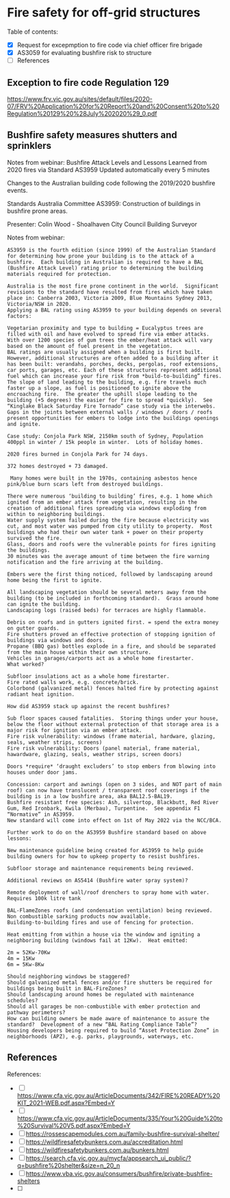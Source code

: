 # Fire safety for off-grid structures

Table of contents:
 - [x] Request for excepmption to fire code via chief officer fire brigade
 - [x] AS3059 for evaluating bushfire risk to structure
 - [ ] References  

## Exception to fire code Regulation 129
https://www.frv.vic.gov.au/sites/default/files/2020-07/FRV%20Application%20for%20Report%20and%20Consent%20to%20Regulation%20129%20%28July%202020%29_0.pdf


## Bushfire safety measures shutters and sprinklers
Notes from webinar: Bushfire Attack Levels and Lessons Learned from 2020 fires via Standard AS3959
Updated automatically every 5 minutes

Changes to the Australian building code following the 2019/2020 bushfire events.

Standards Australia Committee AS3959: Construction of buildings in bushfire prone areas.

Presenter: Colin Wood - Shoalhaven City Council Building Surveyor

Notes from webinar:

    AS3959 is the fourth edition (since 1999) of the Australian Standard for determining how prone your building is to the attack of a bushfire.  Each building in Australian is required to have a BAL (Bushfire Attack Level) rating prior to determining the building materials required for protection.

    Australia is the most fire prone continent in the world.  Significant revisions to the standard have resulted from fires which have taken place in: Canberra 2003, Victoria 2009, Blue Mountains Sydney 2013, Victoria/NSW in 2020.
    Applying a BAL rating using AS3959 to your building depends on several factors:

    Vegetarian proximity and type to building = Eucalyptus trees are filled with oil and have evolved to spread fire via ember attacks.  With over 1200 species of gum trees the ember/heat attack will vary based on the amount of fuel present in the vegetation.
    BAL ratings are usually assigned when a building is first built.  However, additional structures are often added to a building after it has been built: verandahs, porches, decks, pergolas, roof extensions, car ports, garages, etc. Each of these structures represent additional fuel which can increase your fire risk from *build-to-building” fires.
    The slope of land leading to the building, e.g. fire travels much faster up a slope, as fuel is positioned to ignite above the encroaching fire.  The greater the uphill slope leading to the building (+5 degrees) the easier for fire to spread *quickly).  See “Kinglake Black Saturday Fire Tornado” case study via the interwebs.
    Gaps in the joints between external walls / windows / doors / roofs present opportunities for embers to lodge into the buildings openings and ignite.

    Case study: Conjola Park NSW, 2150km south of Sydney, Population 400ppl in winter / 15k people in winter.  Lots of holiday homes.

    2020 fires burned in Conjola Park for 74 days.

    372 homes destroyed + 73 damaged.

     Many homes were built in the 1970s, containing asbestos hence pink/blue burn scars left from destroyed buildings.

    There were numerous ‘building to building’ fires, e.g. 1 home which ignited from an ember attack from vegetation, resulting in the creation of additional fires spreading via windows exploding from within to neighboring buildings.
    Water supply system failed during the fire because electricity was cut, and most water was pumped from city utility to property.  Most buildings who had their own water tank + power on their property survived the fire.
    Glass, doors and roofs were the vulnerable points for fires igniting the buildings.
    30 minutes was the average amount of time between the fire warning notification and the fire arriving at the building.

    Embers were the first thing noticed, followed by landscaping around home being the first to ignite.

    All landscaping vegetation should be several meters away from the building (to be included in forthcoming standard).  Grass around home can ignite the building.
    Landscaping logs (raised beds) for terraces are highly flammable.

    Debris on roofs and in gutters ignited first. = spend the extra money on gutter guards.
    Fire shutters proved an effective protection of stopping ignition of buildings via windows and doors.
    Propane (BBQ gas) bottles explode in a fire, and should be separated from the main house within their own structure.
    Vehicles in garages/carports act as a whole home firestarter.
    What worked?

    Subfloor insulations act as a whole home firestarter.
    Fire rated walls work, e.g. concrete/brick.
    Colorbond (galvanized metal) fences halted fire by protecting against radiant heat ignition.

    How did AS3959 stack up against the recent bushfires?

    Sub floor spaces caused fatalities.  Storing things under your house, below the floor without external protection of that storage area is a major risk for ignition via an ember attack.
    Fire risk vulnerability: windows (frame material, hardware, glazing, seals, weather strips, screens)
    Fire risk vulnerability: Doors (panel material, frame material, hawardware, glazing, seals, weather strips, screen doors)

    Doors *require* ‘draught excluders’ to stop embers from blowing into houses under door jams.

    Concession: carport and awnings (open on 3 sides, and NOT part of main roof) can now have translucent / transparent roof coverings if the building is in a low bushfire area, aka BAL12.5-BAL19.
    Bushfire resistant free species: Ash, silvertop, Blackbutt, Red River Gum, Red Ironbark, Kwila (Merbau), Turpentine.  See appendix F1 “Normative” in AS3959.
    New standard will come into effect on 1st of May 2022 via the NCC/BCA.

    Further work to do on the AS3959 Bushfire standard based on above lessons:

    New maintenance guideline being created for AS3959 to help guide building owners for how to upkeep property to resist bushfires.

    Subfloor storage and maintenance requirements being reviewed.

    Additional reviews on AS5414 (Bushfire water spray system)?

    Remote deployment of wall/roof drenchers to spray home with water.
    Requires 100k litre tank

    BAL-FlameZones roofs (and condensation ventilation) being reviewed.
    Non combustible sarking products now available.
    Building-to-building fires and use of fencing for protection.

    Heat emitting from within a house via the window and igniting a neighboring building (windows fail at 12Kw).  Heat emitted:

    2m = 52Kw-70Kw
    4m = 15Kw
    6m = 5Kw-8Kw

    Should neighboring windows be staggered?
    Should galvanized metal fences and/or fire shutters be required for buildings being built in BAL-FireZones?
    Should landscaping around homes be regulated with maintenance schedules?
    Should all garages be non-combustible with ember protection and pathway perimeters?
    How can building owners be made aware of maintenance to assure the standard?  Development of a new “BAL Rating Compliance Table”?
    Housing developers being required to build “Asset Protection Zone” in neighborhoods (APZ), e.g. parks, playgrounds, waterways, etc.

## References

References:
 - [ ] https://www.cfa.vic.gov.au/ArticleDocuments/342/FIRE%20READY%20KIT_2021-WEB.pdf.aspx?Embed=Y
 - [ ] https://www.cfa.vic.gov.au/ArticleDocuments/335/Your%20Guide%20to%20Survival%20V5.pdf.aspx?Embed=Y
 - [ ] https://rossescapemodules.com.au/family-bushfire-survival-shelter/
 - [ ] https://wildfiresafetybunkers.com.au/accreditation.html
 - [ ] https://wildfiresafetybunkers.com.au/bunkers.html
 - [ ] https://search.cfa.vic.gov.au/mycfa/appsearch_ui_public/?q=bushfire%20shelter&size=n_20_n
 - [ ] https://www.vba.vic.gov.au/consumers/bushfire/private-bushfire-shelters
 - [ ] 

